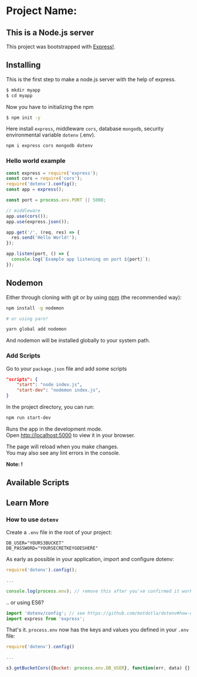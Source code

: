 # Project Name:

## This is a Node.js server

This project was bootstrapped with [Express!](https://expressjs.com/en/starter/installing.html).

## Installing

This is the first step to make a node.js server with the help of express.

```bash
$ mkdir myapp
$ cd myapp
```

Now you have to initializing the npm

```bash
$ npm init -y
```

Here install `express`, middleware `cors`, database `mongodb`, security environmental variable `dotenv` (.env).

```bash
npm i express cors mongodb dotenv
```

### Hello world example

```javascript
const express = require('express');
const cors = require('cors');
require('dotenv').config();
const app = express();

const port = process.env.PORT || 5000;

// middleware
app.use(cors());
app.use(express.json());

app.get('/', (req, res) => {
  res.send('Hello World!');
});

app.listen(port, () => {
  console.log(`Example app listening on port ${port}`);
});
```

## Nodemon

Either through cloning with git or by using [npm](http://npmjs.org) (the recommended way):

```bash
npm install -g nodemon

# or using yarn!

yarn global add nodemon
```

And nodemon will be installed globally to your system path.

### Add Scripts

Go to your `package.json` file and add some scripts

```json
"scripts": {
    "start": "node index.js",
    "start-dev": "nodemon index.js",
}
```

In the project directory, you can run:

```bash
npm run start-dev
```

Runs the app in the development mode.\
Open [http://localhost:5000](http://localhost:5000) to view it in your browser.

The page will reload when you make changes.\
You may also see any lint errors in the console.

**Note: !**

## Available Scripts

## Learn More

### How to use `dotenv`

Create a `.env` file in the root of your project:

```dosini
DB_USER="YOURS3BUCKET"
DB_PASSWORD="YOURSECRETKEYGOESHERE"
```

As early as possible in your application, import and configure dotenv:

```javascript
require('dotenv').config();

...

console.log(process.env); // remove this after you've confirmed it working
```

.. or using ES6?

```javascript
import 'dotenv/config'; // see https://github.com/motdotla/dotenv#how-do-i-use-dotenv-with-import
import express from 'express';
```

That's it. `process.env` now has the keys and values you defined in your `.env` file:

```javascript
require('dotenv').config()

...

s3.getBucketCors({Bucket: process.env.DB_USER}, function(err, data) {})

```
